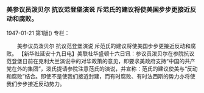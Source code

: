 ### 美参议员泼贝尔  抗议范登堡演说  斥范氏的建议将使美国步步更接近反动和腐败。

1947-01-21
第1版()
专栏：

　　美参议员泼贝尔
    抗议范登堡演说
    斥范氏的建议将使美国步步更接近反动和腐败。
    【新华社延安十九日电】美联社华盛顿十六日讯：参议员泼贝尔在参院抗议范登堡日前在克利大兰演说中的对华政策的意见，即要求美政府支持“中国的共产党在外的集团”，泼氏提请参院注意范氏的演说，并宣称：范氏的建议使美与“反动和腐败”结合。即使不是使我们接近封建，而有时腐败、有时法西斯的势力亦将使我们步步接近反动势力。
